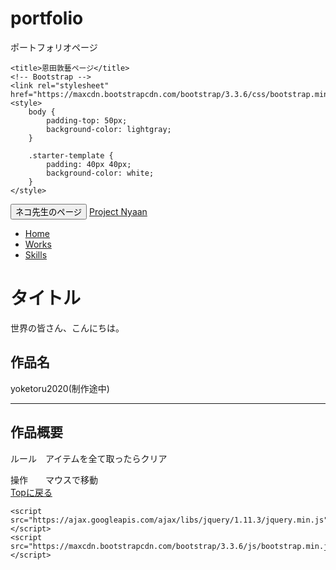 # portfolio
ポートフォリオページ
<!DOCTYPE html>
<html lang="ja">

<head>
    <meta charset="utf-8">
    <meta http-equiv="X-UA-Compatible" content="IE=edge">
    <meta name="viewport" content="width=device-width, initial-scale=1">

    <title>恩田敦藝ページ</title>
    <!-- Bootstrap -->
    <link rel="stylesheet" href="https://maxcdn.bootstrapcdn.com/bootstrap/3.3.6/css/bootstrap.min.css">
    <style>
        body {
            padding-top: 50px;
            background-color: lightgray;
        }

        .starter-template {
            padding: 40px 40px;
            background-color: white;
        }
    </style>
</head>

<body>
    <nav class="navbar navbar-default navbar-fixed-top">
        <div class="container">
            <div class="navbar-header">
                <button type="button" class="navbar-toggle collapsed" data-toggle="collapse" data-target="#navbar" aria-expanded="false" aria-controls="navbar">
                    <span class="sr-only">ネコ先生のページ</span>
                    <span class="icon-bar"></span>
                    <span class="icon-bar"></span>
                    <span class="icon-bar"></span>
                </button>
                <a class="navbar-brand" href="#">Project Nyaan</a>
            </div>
            <div id="navbar" class="collapse navbar-collapse">
                <ul class="nav navbar-nav">
                    <li class="active"><a href="#">Home</a></li>
                    <li><a href="#works">Works</a></li>
                    <li><a href="#skills">Skills</a></li>
                </ul>
            </div>
            <!--/.nav-collapse -->
        </div>
    </nav>
    <div class="container">
        <div class="starter-template">
            <h1>タイトル</h1>
            <p class="lead">世界の皆さん、こんにちは。</p>
            <h2 id="works">作品名</h2>
            <p>yoketoru2020(制作途中)</p>
            <hr>
            <h2 id="skills">作品概要</h2>
            <p>ルール　アイテムを全て取ったらクリア</p>
            操作　　マウスで移動
            <div class="row starter-template">
            <a class="btn btn-primary" href="#">Topに戻る</a>
        </div>
    </div>
    <!-- /.container -->

    <script src="https://ajax.googleapis.com/ajax/libs/jquery/1.11.3/jquery.min.js"></script>
    <script src="https://maxcdn.bootstrapcdn.com/bootstrap/3.3.6/js/bootstrap.min.js"></script>
</body>

</html>
